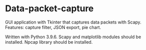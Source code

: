 # Data-packet-capture
GUI application with Tkinter that captures data packets with Scapy. Features: capture filter, JSON export, pie chart.

Written with Python 3.9.6.
Scapy and matplotlib modules should be installed.
Npcap library should be installed.
